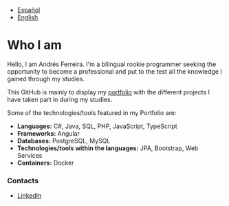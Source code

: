 - [Español](README2.md)  
- [English](README.md)  

# Who I am  
Hello, I am Andrés Ferreira. I'm a bilingual rookie programmer seeking the opportunity to become a professional and put to the test all the knowledge I gained through my studies.  

This GitHub is mainly to display my [portfolio](https://github.com/Wokus/Portfolio/blob/main/README.md) with the different projects I have taken part in during my studies.  

Some of the technologies/tools featured in my Portfolio are:  

- **Languages:** C#, Java, SQL, PHP, JavaScript, TypeScript  
- **Frameworks:** Angular  
- **Databases:** PostgreSQL, MySQL  
- **Technologies/tools within the languages:** JPA, Bootstrap, Web Services  
- **Containers:** Docker  

### Contacts
- [LinkedIn](https://www.linkedin.com/in/andrés-ferreira-díaz-7b6637247)  
